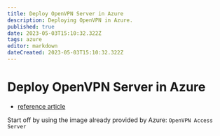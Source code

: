 ```yaml
---
title: Deploy OpenVPN Server in Azure
description: Deploying OpenVPN in Azure. 
published: true
date: 2023-05-03T15:10:32.322Z
tags: azure
editor: markdown
dateCreated: 2023-05-03T15:10:32.322Z
---
```


# Deploy OpenVPN Server in Azure

- [reference article](https://build5nines.com/easy-to-use-vpn-openvpn-in-azure/)

Start off by using the image already provided by Azure: `OpenVPN Access Server`